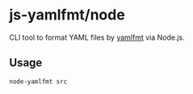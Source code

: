 # js-yamlfmt/node

CLI tool to format YAML files by [yamlfmt](https://github.com/google/yamlfmt) via Node.js.

## Usage

```
node-yamlfmt src
```
